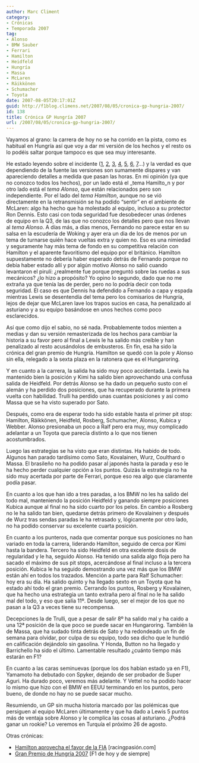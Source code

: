 ```yaml
---
author: Marc Climent
category:
- Crónicas
- Temporada 2007
tag:
- Alonso
- BMW Sauber
- Ferrari
- Hamilton
- Heidfeld
- Hungría
- Massa
- McLaren
- Räikkönen
- Schumacher
- Toyota
date: 2007-08-05T20:17:01Z
guid: http://f1blog.climens.net/2007/08/05/cronica-gp-hungria-2007/
id: 138
title: Crónica GP Hungría 2007
url: /2007/08/05/cronica-gp-hungria-2007/
---
```


Vayamos al grano: la carrera de hoy no se ha corrido en la pista, como es habitual en Hungría así que voy a dar mi versión de los hechos y el resto os lo podéis saltar porque tampoco es que sea muy interesante.

He estado leyendo sobre el incidente ([1](http://www.motorpasion.com/2007/08/04-alonso-hace-un-schumi-por-la-pole-en-hungria), [2](http://www.racingpasion.com/2007/08/05-hamilton-se-pasa-de-listo), [3](http://www.motorpasion.com/2007/08/05-la-fia-sanciona-a-alonso-y-a-mclaren), [4](http://f1-poleposition.blogspot.com/2007/08/dennis-exculpa-alonso-por-incidente.html), [5](http://www.racingpasion.com/2007/08/05-la-federacion-espanola-protestara-oficialmente), [6](http://www.autosport.com/news/report.php/id/61383), [7](http://www.autosport.com/news/report.php/id/61385)&#8230;) y la verdad es que dependiendo de la fuente las versiones son sumamente dispares y van apareciendo detalles a medida que pasan las horas. En mi opinión (ya que no conozco todos los hechos), por un lado está el _tema Hamilto_n y por otro lado está el _tema Alonso_, que están relacionados pero son independiente. Por el lado del _tema Hamilton_, aunque no se vió directamente en la retransmisión se ha podido &#8220;sentir&#8221; en el ambiente de McLaren: algo ha hecho que ha molestado al equipo, incluso a su protector Ron Dennis. Esto casi con toda seguridad fue desobedecer unas órdenes de equipo en la Q3, de las que no conozco los detalles pero que nos llevan al _tema Alonso_. A días más, a días menos, Fernando no parece estar en su salsa en la escudería de Woking y ayer era un dia de los de menos por un tema de turnarse quién hace vueltas extra y quien no. Eso es una nimiedad y seguramente hay más tema de fondo en su competitiva relación con Hamilton y el aparente favoritismo del equipo por el británico. Hamilton supuestamente no debería haber esperado detrás de Fernando porque no debía haber estado allí y por algún motivo Alonso no salió cuando levantaron el pirulí: ¿realmente fue porque preguntó sobre las ruedas a sus mecánicos? ¿lo hizo a propósito? Yo opino lo segundo, dado que no me extraña ya que tenía las de perder, pero no lo podría decir con toda seguridad. El caso es que Dennis ha defendido a Fernando a capa y espada mientras Lewis se desentendía del tema pero los comisarios de Hungría, lejos de dejar que McLaren lave los trapos sucios en casa, ha penalizado al asturiano y a su equipo basándose en unos hechos como poco esclarecidos.

Así que como dijo el sabio, no sé nada. Probablemente todos mienten a medias y dan su versión remasterizada de los hechos para cambiar la historia a su favor pero al final a Lewis le ha salido más creíble y han penalizado al resto acusándolos de embusteros. En fin, esa ha sido la crónica del gran premio de Hungría. Hamilton se quedó con la pole y Alonso sin ella, relegado a la sexta plaza en la ratonera que es el Hungaroring.

Y en cuanto a la carrera, la salida ha sido muy poco accidentada. Lewis ha mantenido bien la posición y Kimi ha salido bien aprovechando una confusa salida de Heidfeld. Por detrás Alonso se ha dado un pequeño susto con el alemán y ha perdido dos posiciones, que ha recuperado durante la primera vuelta con habilidad. Trulli ha perdido unas cuantas posiciones y así como Massa que se ha visto superado por Sato.

Después, como era de esperar todo ha sido estable hasta el primer pit stop: Hamilton, Räikkönen, Heidfeld, Rosberg, Schumacher, Alonso, Kubica y Webber. Alonso presionaba un poco a Ralf pero era muy, muy complicado adelantar a un Toyota que parecía distinto a lo que nos tienen acostumbrados.

Luego las estrategias se ha visto que eran distintas. Ha habido de todo. Algunos han parado tardísimo como Sato, Kovalainen, Wurz, Coulthard o Massa. El brasileño no ha podido pasar al japonés hasta la parada y eso le ha hecho perder cualquier opción a los puntos. Quizás la estrategia no ha sido muy acertada por parte de Ferrari, porque eso rea algo que claramente podía pasar.

En cuanto a los que han ido a tres paradas, a los BMW no les ha salido del todo mal, manteniendo la posición Heidfeld y ganando siempre posiciones Kubica aunque al final no ha sido cuarto por los pelos. En cambio a Rosberg no le ha salido tan bien, quedarse detrás primero de Kovalainen y después de Wurz tras sendas paradas le ha retrasado y, lógicamente por otro lado, no ha podido conservar su excelente cuarta posición.

En cuanto a los punteros, nada que comentar porque sus posiciones no han variado en toda la carrera, liderando Hamilton, seguido de cerca por Kimi hasta la bandera. Tercero ha sido Heidfeld en otra excelente dosis de regularidad y le ha, seguido Alonso. Ha tenido una salida algo floja pero ha sacado el máximo de sus pit stops, acercándose al final incluso a la tercera posición. Kubica le ha seguido demostrando una vez más que los BMW están ahí en todos los trazados. Mención a parte para Ralf Schumacher: hoy era su día. Ha salido quinto y ha llegado sexto en un Toyota que ha estado ahí todo el gran premio. Cerrando los puntos, Rosberg y Kovalainen, que ha hecho una estrategia un tanto extraña pero al final no le ha salido mal del todo, y eso que salía 11º. Desde luego, ser el mejor de los que no pasan a la Q3 a veces tiene su recompensa.

Decepciones la de Trulli, que a pesar de salir 8º ha salido mal y ha caido a una 12ª posición de la que poco se puede sacar en Hungaroring. También la de Massa, que ha sudado tinta detrás de Sato y ha redondeado un fin de semana para olvidar, por culpa de su equipo, todo sea dicho que le hundió en calificación dejándolo sin gasolina. Y Honda, Button no ha llegado y Barrichello ha sido el último. Lamentable resultado ¿cuánto tiempo más estarán en F1?

En cuanto a las caras seminuevas (porque los dos habían estado ya en F1), Yamamoto ha debutado con Spyker, dejando de ser probador de Super Aguri. Ha durado poco, veremos más adelante. Y Vettel no ha podido hacer lo mismo que hizo con el BMW en EEUU terminando en los puntos, pero bueno, de donde no hay no se puede sacar mucho.

Resumiendo, un GP sin mucha historia marcado por las polémicas que persiguen al equipo McLaren últimamente y que ha dado a Lewis 5 puntos más de ventaja sobre Alonso y le complica las cosas al asturiano. ¿Podrá ganar un rookie? Lo veremos en Turquía el próximo 26 de agosto.

Otras crónicas:

  * [Hamilton aprovecha el favor de la FIA](http://www.racingpasion.com/2007/08/05-hamilton-aprovecha-el-favor-de-la-fia) [racingpasión.com]
  * [Gran Premio de Hungría 2007](http://f1dehoyydesiempre.blogspot.com/2007/08/gran-premio-de-hungra-2007.html) [F1 de hoy y de siempre]